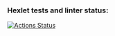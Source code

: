 ### Hexlet tests and linter status:
[![Actions Status](https://github.com/aleonaos/frontend-project-lvl4/workflows/hexlet-check/badge.svg)](https://github.com/aleonaos/frontend-project-lvl4/actions)